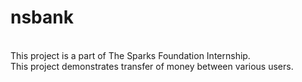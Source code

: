 # nsbank
<br>This project is a part of The Sparks Foundation Internship.<br>
This project demonstrates transfer of money between various users.
